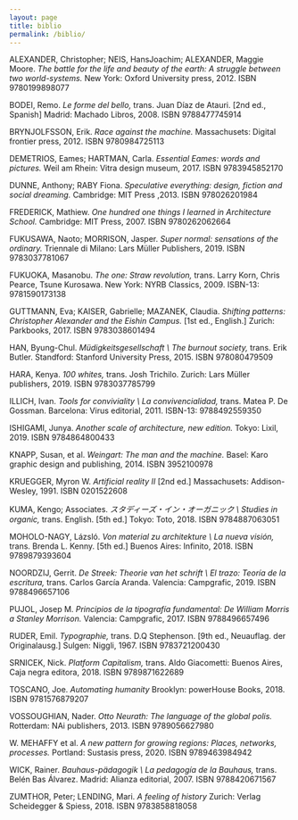 ```yaml
---
layout: page
title: biblio
permalink: /biblio/
---
```



ALEXANDER, Christopher; NEIS, HansJoachim; ALEXANDER, Maggie Moore. *The battle for the life and beauty of the earth: A struggle between two world-systems.* New York: Oxford University press, 2012. ISBN 9780199898077

BODEI, Remo. *Le forme del bello,* trans. Juan Díaz de Atauri. \[2nd ed., Spanish\]  Madrid: Machado Libros, 2008. ISBN 9788477745914

BRYNJOLFSSON, Erik. *Race against the machine.* Massachusets: Digital frontier press, 2012. ISBN 9780984725113

DEMETRIOS, Eames; HARTMAN, Carla. *Essential Eames: words and pictures.* Weil am Rhein: Vitra design museum, 2017. ISBN 9783945852170

DUNNE, Anthony; RABY Fiona. *Speculative everything: design, fiction and social dreaming.* Cambridge: MIT Press ,2013. ISBN 978026201984

FREDERICK, Mathiew. *One hundred one things I learned in Architecture School.* Cambridge: MIT Press, 2007. ISBN 9780262062664

FUKUSAWA, Naoto; MORRISON, Jasper. *Super normal: sensations of the ordinary.* Triennale di Milano: Lars Müller Publishers, 2019. ISBN 9783037781067

FUKUOKA, Masanobu. *The one: Straw revolution,* trans. Larry Korn, Chris Pearce, Tsune Kurosawa. New York: NYRB Classics, 2009. ISBN-13: 9781590173138

GUTTMANN, Eva; KAISER, Gabrielle; MAZANEK, Claudia. *Shifting patterns: Christopher Alexander and the Eishin Campus.* \[1st ed., English.\] Zurich: Parkbooks, 2017. ISBN 9783038601494

HAN, Byung-Chul. *Müdigkeitsgesellschaft \ The burnout society,* trans. Erik Butler. Standford: Stanford University Press, 2015. ISBN 978080479509

HARA, Kenya. *100 whites,* trans. Josh Trichilo. Zurich: Lars Müller publishers, 2019. ISBN 9783037785799

ILLICH, Ivan. *Tools for conviviality \ La convivencialidad,* trans. Matea P. De Gossman. Barcelona: Virus editorial, 2011. ISBN-13: 9788492559350

ISHIGAMI, Junya. *Another scale of architecture, new edition.* Tokyo: Lixil, 2019. ISBN 9784864800433

KNAPP, Susan, et al. *Weingart: The man and the machine.* Basel: Karo graphic design and publishing, 2014. ISBN 3952100978

KRUEGGER, Myron W. *Artificial reality II* \[2nd ed.\] Massachusets: Addison-Wesley, 1991. ISBN 0201522608

KUMA, Kengo; Associates. *スタディーズ・イン・オーガニック \ Studies in organic,* trans. English. \[5th ed.\]  Tokyo: Toto, 2018. ISBN 9784887063051

MOHOLO-NAGY, Lázsló. *Von material zu architekture \ La nueva visión,* trans. Brenda L. Kenny. \[5th ed.\] Buenos Aires: Infinito, 2018. ISBN 9789879393604

NOORDZIJ, Gerrit. *De Streek: Theorie van het schrift \ El trazo: Teoría de la escritura,* trans. Carlos García Aranda. Valencia:  Campgrafic, 2019. ISBN 9788496657106

PUJOL, Josep M. *Principios de la tipografía fundamental: De William Morris a Stanley Morrison.* Valencia: Campgrafic, 2017. ISBN 9788496657496

RUDER, Emil. *Typographie,* trans. D.Q Stephenson. \[9th ed., Neuauflag. der Originalausg.\]  Sulgen: Niggli, 1967. ISBN 9783721200430

SRNICEK, Nick. *Platform Capitalism,* trans. Aldo Giacometti: Buenos Aires, Caja negra editora, 2018. ISBN 9789871622689

TOSCANO, Joe. *Automating humanity* Brooklyn: powerHouse Books, 2018. ISBN 9781576879207

VOSSOUGHIAN, Nader. *Otto Neurath: The language of the global polis.* Rotterdam: NAi publishers, 2013. ISBN 9789056627980

W. MEHAFFY et al. *A new pattern for growing regions: Places, networks, processes.* Portland: Sustasis press, 2020. ISBN 9789463984942 

WICK, Rainer. *Bauhaus-pädagogik \ La pedagogía de la Bauhaus,* trans. Belén Bas Álvarez. Madrid: Alianza editorial, 2007. ISBN 9788420671567

ZUMTHOR, Peter; LENDING, Mari. *A feeling of history* Zurich: Verlag Scheidegger & Spiess, 2018. ISBN 9783858818058

